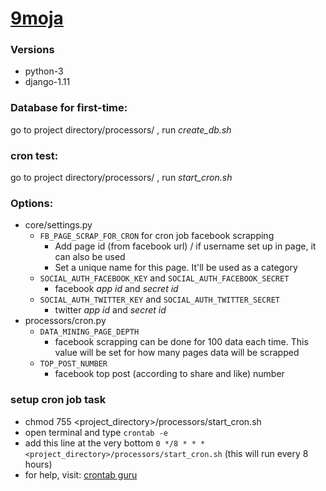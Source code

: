 # [9moja](http://9moja.com) #

### Versions ###
* python-3
* django-1.11

### Database for first-time: ###
go to project directory/processors/ ,
run _create_db.sh_

### cron test: ###

go to project directory/processors/ ,
run _start_cron.sh_

### Options: ###

* core/settings.py
  * `FB_PAGE_SCRAP_FOR_CRON` for cron job facebook scrapping
    * Add page id (from facebook url) / if username set up in page, it can also be used
    * Set a unique name for this page. It'll be used as a category
  * `SOCIAL_AUTH_FACEBOOK_KEY` and `SOCIAL_AUTH_FACEBOOK_SECRET`
    * facebook _app id_ and _secret id_
  * `SOCIAL_AUTH_TWITTER_KEY` and `SOCIAL_AUTH_TWITTER_SECRET`
    * twitter _app id_ and _secret id_
* processors/cron.py
  * `DATA_MINING_PAGE_DEPTH`
    * facebook scrapping can be done for 100 data each time. 
        This value will be set for how many pages data will be scrapped
  * `TOP_POST_NUMBER`
    * facebook top post (according to share and like) number
   
### setup cron job task ###
* chmod 755 <project_directory>/processors/start_cron.sh
* open terminal and type `crontab -e`
* add this line at the very bottom `0 */8 * * * <project_directory>/processors/start_cron.sh` (this will run every 8 hours)
* for help, visit: [crontab guru](https://crontab.guru) 